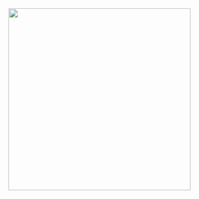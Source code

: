 <div style=margin:0;><img src="https://raw.githubusercontent.com/arashjkh/arashjkh/main/mobius_ring.gif" width=360 /></div>
